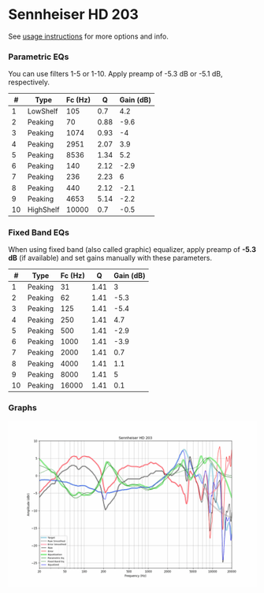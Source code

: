 # Sennheiser HD 203
See [usage instructions](https://github.com/jaakkopasanen/AutoEq#usage) for more options and info.

### Parametric EQs
You can use filters 1-5 or 1-10. Apply preamp of -5.3 dB or -5.1 dB, respectively.

|   # | Type      |   Fc (Hz) |    Q |   Gain (dB) |
|-----|-----------|-----------|------|-------------|
|   1 | LowShelf  |       105 | 0.7  |         4.2 |
|   2 | Peaking   |        70 | 0.88 |        -9.6 |
|   3 | Peaking   |      1074 | 0.93 |        -4   |
|   4 | Peaking   |      2951 | 2.07 |         3.9 |
|   5 | Peaking   |      8536 | 1.34 |         5.2 |
|   6 | Peaking   |       140 | 2.12 |        -2.9 |
|   7 | Peaking   |       236 | 2.23 |         6   |
|   8 | Peaking   |       440 | 2.12 |        -2.1 |
|   9 | Peaking   |      4653 | 5.14 |        -2.2 |
|  10 | HighShelf |     10000 | 0.7  |        -0.5 |

### Fixed Band EQs
When using fixed band (also called graphic) equalizer, apply preamp of **-5.3 dB** (if available) and set gains manually with these parameters.

|   # | Type    |   Fc (Hz) |    Q |   Gain (dB) |
|-----|---------|-----------|------|-------------|
|   1 | Peaking |        31 | 1.41 |         3   |
|   2 | Peaking |        62 | 1.41 |        -5.3 |
|   3 | Peaking |       125 | 1.41 |        -5.4 |
|   4 | Peaking |       250 | 1.41 |         4.7 |
|   5 | Peaking |       500 | 1.41 |        -2.9 |
|   6 | Peaking |      1000 | 1.41 |        -3.9 |
|   7 | Peaking |      2000 | 1.41 |         0.7 |
|   8 | Peaking |      4000 | 1.41 |         1.1 |
|   9 | Peaking |      8000 | 1.41 |         5   |
|  10 | Peaking |     16000 | 1.41 |         0.1 |

### Graphs
![](./Sennheiser%20HD%20203.png)
